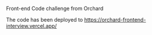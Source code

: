 Front-end Code challenge from Orchard

The code has been deployed to https://orchard-frontend-interview.vercel.app/
